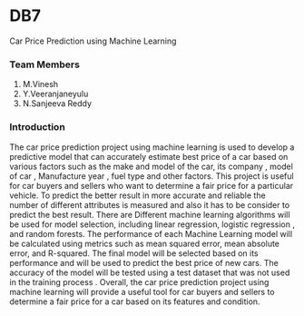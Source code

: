 # DB7
Car Price Prediction using Machine Learning

### Team Members
1. M.Vinesh
2. Y.Veeranjaneyulu
3. N.Sanjeeva Reddy

### Introduction
The car price prediction project using 
machine learning is used to develop a predictive 
model that can accurately estimate best price of a 
car based on various factors such as the make and 
model of the car, its company , model of car , 
Manufacture year , fuel type and other factors. This 
project is useful for car buyers and sellers who want 
to determine a fair price for a particular vehicle. To 
predict the better result in more accurate and 
reliable the number of different attributes is 
measured and also it has to be consider to predict the 
best result. There are Different machine learning 
algorithms will be used for model selection, 
including linear regression, logistic regression , and 
random forests. The performance of each Machine 
Learning model will be calculated using metrics 
such as mean squared error, mean absolute error, 
and R-squared. The final model will be selected 
based on its performance and will be used to predict 
the best price of new cars. The accuracy of the model 
will be tested using a test dataset that was not used 
in the training process . Overall, the car price 
prediction project using machine learning will 
provide a useful tool for car buyers and sellers to 
determine a fair price for a car based on its features 
and condition.
